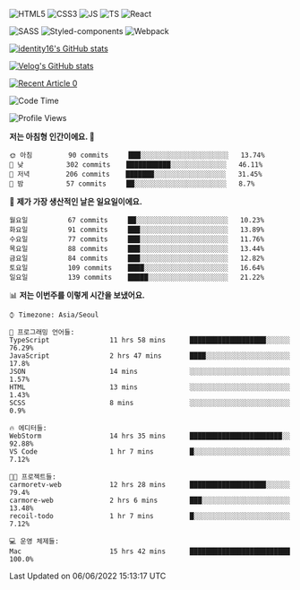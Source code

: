 ![HTML5](https://img.shields.io/badge/html5-E34F26?style=for-the-badge&logo=html5&logoColor=white)
![CSS3](https://img.shields.io/badge/css3-1572B6?style=for-the-badge&logo=css3&logoColor=white)
![JS](https://img.shields.io/badge/javascript-F7DF1E?style=for-the-badge&logo=javascript&logoColor=black)
![TS](https://img.shields.io/badge/typescript-3178C6?style=for-the-badge&logo=typescript&logoColor=white)
![React](https://img.shields.io/badge/react-61DAFB?style=for-the-badge&logo=javascript&logoColor=black)

![SASS](https://img.shields.io/badge/sass-CC6699?style=for-the-badge&logo=sass&logoColor=white)
![Styled-components](https://img.shields.io/badge/styled_components-DB7093?style=for-the-badge&logo=styled-components&logoColor=white)
![Webpack](https://img.shields.io/badge/webpack-8DD6F9?style=for-the-badge&logo=webpack&logoColor=black)

[![identity16's GitHub stats](https://github-readme-stats.vercel.app/api?username=identity16&theme=graywhite&show_icons=true)](https://github.com/anuraghazra/github-readme-stats)

[![Velog's GitHub stats](https://velog-readme-stats.vercel.app/api?name=identity16)](https://velog-readme-stats.vercel.app/api/redirect?name=identity16)

<a target="_blank" href="https://github-readme-medium-recent-article.vercel.app/medium/@identity16/0"><img src="https://github-readme-medium-recent-article.vercel.app/medium/@identity16/0" alt="Recent Article 0"></a>

<!--START_SECTION:waka-->
![Code Time](http://img.shields.io/badge/Code%20Time-0%20secs-blue)

![Profile Views](http://img.shields.io/badge/Profile%20Views-12-blue)

**저는 아침형 인간이에요. 🐤** 

```text
🌞 아침         90 commits     ███░░░░░░░░░░░░░░░░░░░░░░   13.74% 
🌆 낮　         302 commits    ███████████░░░░░░░░░░░░░░   46.11% 
🌃 저녁         206 commits    ███████░░░░░░░░░░░░░░░░░░   31.45% 
🌙 밤　         57 commits     ██░░░░░░░░░░░░░░░░░░░░░░░   8.7%

```
📅 **제가 가장 생산적인 날은 일요일이에요.** 

```text
월요일          67 commits     ██░░░░░░░░░░░░░░░░░░░░░░░   10.23% 
화요일          91 commits     ███░░░░░░░░░░░░░░░░░░░░░░   13.89% 
수요일          77 commits     ███░░░░░░░░░░░░░░░░░░░░░░   11.76% 
목요일          88 commits     ███░░░░░░░░░░░░░░░░░░░░░░   13.44% 
금요일          84 commits     ███░░░░░░░░░░░░░░░░░░░░░░   12.82% 
토요일          109 commits    ████░░░░░░░░░░░░░░░░░░░░░   16.64% 
일요일          139 commits    █████░░░░░░░░░░░░░░░░░░░░   21.22%

```


📊 **저는 이번주를 이렇게 시간을 보냈어요.** 

```text
⌚︎ Timezone: Asia/Seoul

💬 프로그래밍 언어들: 
TypeScript               11 hrs 58 mins      ███████████████████░░░░░░   76.29% 
JavaScript               2 hrs 47 mins       ████░░░░░░░░░░░░░░░░░░░░░   17.8% 
JSON                     14 mins             ░░░░░░░░░░░░░░░░░░░░░░░░░   1.57% 
HTML                     13 mins             ░░░░░░░░░░░░░░░░░░░░░░░░░   1.43% 
SCSS                     8 mins              ░░░░░░░░░░░░░░░░░░░░░░░░░   0.9%

🔥 에디터들: 
WebStorm                 14 hrs 35 mins      ███████████████████████░░   92.88% 
VS Code                  1 hr 7 mins         █░░░░░░░░░░░░░░░░░░░░░░░░   7.12%

🐱‍💻 프로젝트들: 
carmoretv-web            12 hrs 28 mins      ███████████████████░░░░░░   79.4% 
carmore-web              2 hrs 6 mins        ███░░░░░░░░░░░░░░░░░░░░░░   13.48% 
recoil-todo              1 hr 7 mins         █░░░░░░░░░░░░░░░░░░░░░░░░   7.12%

💻 운영 체제들: 
Mac                      15 hrs 42 mins      █████████████████████████   100.0%

```


 Last Updated on 06/06/2022 15:13:17 UTC
<!--END_SECTION:waka-->

